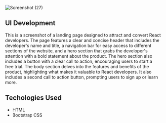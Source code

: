 ![Screenshot (27)](https://github.com/digvijaybhise/React_Landing_Page/assets/86236547/d5a50dcc-3d5e-4447-ba74-faa9ec646a52)

## UI Development

This is a screenshot of a landing page designed to attract and convert React developers. The page features a clear and concise header that includes the developer's name and title, a navigation bar for easy access to different sections of the website, and a hero section that grabs the developer's attention with a bold statement about the product. The hero section also includes a button with a clear call to action, encouraging users to start a free trial. The body section delves into the features and benefits of the product, highlighting what makes it valuable to React developers. It also includes a second call to action button, prompting users to sign up or learn more.

## Techologies Used
* HTML
* Bootstrap CSS
